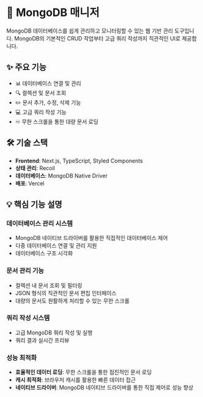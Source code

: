 # 📄 MongoDB 매니저

MongoDB 데이터베이스를 쉽게 관리하고 모니터링할 수 있는 웹 기반 관리 도구입니다. MongoDB의 기본적인 CRUD 작업부터 고급 쿼리 작성까지 직관적인 UI로 제공합니다.

## ✨ 주요 기능

- 📊 데이터베이스 연결 및 관리
- 🔍 컬렉션 및 문서 조회
- ✏️ 문서 추가, 수정, 삭제 기능
- 💻 고급 쿼리 작성 기능
- ♾️ 무한 스크롤을 통한 대량 문서 로딩

## 🛠 기술 스택

- **Frontend**: Next.js, TypeScript, Styled Components
- **상태 관리**: Recoil
- **데이터베이스**: MongoDB Native Driver
- **배포**: Vercel

## 💡 핵심 기능 설명

### 데이터베이스 관리 시스템

- MongoDB 네이티브 드라이버를 활용한 직접적인 데이터베이스 제어
- 다중 데이터베이스 연결 및 관리 지원
- 데이터베이스 구조 시각화

### 문서 관리 기능

- 컬렉션 내 문서 조회 및 필터링
- JSON 형식의 직관적인 문서 편집 인터페이스
- 대량의 문서도 원활하게 처리할 수 있는 무한 스크롤

### 쿼리 작성 시스템

- 고급 MongoDB 쿼리 작성 및 실행
- 쿼리 결과 실시간 프리뷰

### 성능 최적화

- **효율적인 데이터 로딩**: 무한 스크롤을 통한 점진적인 문서 로딩
- **캐시 최적화**: 브라우저 캐시를 활용한 빠른 데이터 접근
- **네이티브 드라이버**: MongoDB 네이티브 드라이버를 통한 직접 제어로 성능 향상
